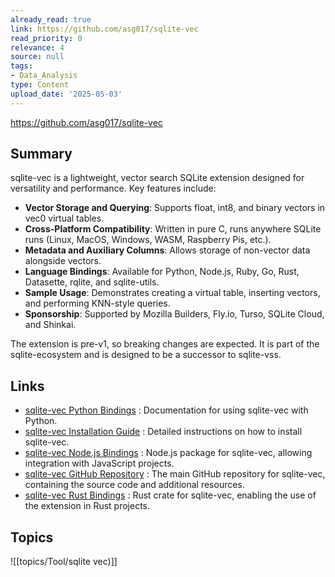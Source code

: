 ```yaml
---
already_read: true
link: https://github.com/asg017/sqlite-vec
read_priority: 0
relevance: 4
source: null
tags:
- Data_Analysis
type: Content
upload_date: '2025-05-03'
---
```


https://github.com/asg017/sqlite-vec
## Summary

sqlite-vec is a lightweight, vector search SQLite extension designed for versatility and performance. Key features include:

- **Vector Storage and Querying**: Supports float, int8, and binary vectors in vec0 virtual tables.
- **Cross-Platform Compatibility**: Written in pure C, runs anywhere SQLite runs (Linux, MacOS, Windows, WASM, Raspberry Pis, etc.).
- **Metadata and Auxiliary Columns**: Allows storage of non-vector data alongside vectors.
- **Language Bindings**: Available for Python, Node.js, Ruby, Go, Rust, Datasette, rqlite, and sqlite-utils.
- **Sample Usage**: Demonstrates creating a virtual table, inserting vectors, and performing KNN-style queries.
- **Sponsorship**: Supported by Mozilla Builders, Fly.io, Turso, SQLite Cloud, and Shinkai.

The extension is pre-v1, so breaking changes are expected. It is part of the sqlite-ecosystem and is designed to be a successor to sqlite-vss.
## Links

- [sqlite-vec Python Bindings](https://alexgarcia.xyz/sqlite-vec/python.html) : Documentation for using sqlite-vec with Python.
- [sqlite-vec Installation Guide](https://alexgarcia.xyz/sqlite-vec/installation.html) : Detailed instructions on how to install sqlite-vec.
- [sqlite-vec Node.js Bindings](https://www.npmjs.com/package/sqlite-vec) : Node.js package for sqlite-vec, allowing integration with JavaScript projects.
- [sqlite-vec GitHub Repository](https://github.com/asg017/sqlite-vec) : The main GitHub repository for sqlite-vec, containing the source code and additional resources.
- [sqlite-vec Rust Bindings](https://crates.io/crates/sqlite-vec) : Rust crate for sqlite-vec, enabling the use of the extension in Rust projects.

## Topics

![[topics/Tool/sqlite vec)]]